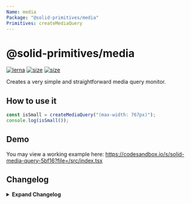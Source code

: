 ```yaml
---
Name: media
Package: "@solid-primitives/media"
Primitives: createMediaQuery
---
```


# @solid-primitives/media

[![lerna](https://img.shields.io/badge/maintained%20with-lerna-cc00ff.svg)](https://lerna.js.org/)
[![size](https://img.shields.io/bundlephobia/minzip/@solid-primitives/media)](https://bundlephobia.com/package/@solid-primitives/media)
[![size](https://img.shields.io/npm/v/@solid-primitives/media)](https://www.npmjs.com/package/@solid-primitives/media)

Creates a very simple and straightforward media query monitor.

## How to use it

```ts
const isSmall = createMediaQuery("(max-width: 767px)");
console.log(isSmall());
```

## Demo

You may view a working example here: https://codesandbox.io/s/solid-media-query-5bf16?file=/src/index.tsx

## Changelog

<details>
<summary><b>Expand Changelog</b></summary>

0.0.100

Initial release.

</details>
